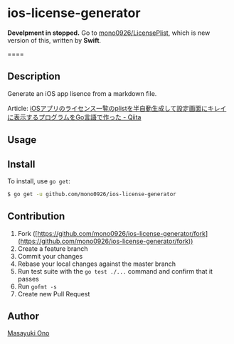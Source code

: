 # ios-license-generator

**Develpment in stopped.**
Go to [mono0926/LicensePlist](https://github.com/mono0926/LicensePlist), which is new version of this, written by **Swift**.

====

## Description

Generate an iOS app lisence from a markdown file.

Article: [iOSアプリのライセンス一覧のplistを半自動生成して設定画面にキレイに表示するプログラムをGo言語で作った - Qiita](http://qiita.com/mono0926/items/973752b69c881e00c507)

## Usage

## Install

To install, use `go get`:

```bash
$ go get -u github.com/mono0926/ios-license-generator
```

## Contribution

1. Fork ([https://github.com/mono0926/ios-license-generator/fork](https://github.com/mono0926/ios-license-generator/fork))
1. Create a feature branch
1. Commit your changes
1. Rebase your local changes against the master branch
1. Run test suite with the `go test ./...` command and confirm that it passes
1. Run `gofmt -s`
1. Create new Pull Request

## Author

[Masayuki Ono](https://github.com/mono0926)
